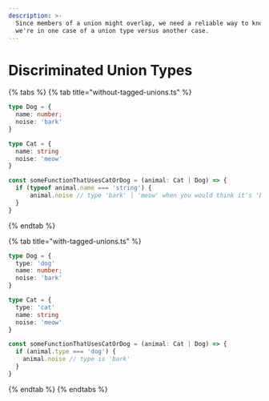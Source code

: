 ```yaml
---
description: >-
  Since members of a union might overlap, we need a reliable way to know when
  we're in one case of a union type versus another case.
---
```


# Discriminated Union Types

{% tabs %}
{% tab title="without-tagged-unions.ts" %}
```typescript
type Dog = {
  name: number;
  noise: 'bark'
}

type Cat = {
  name: string
  noise: 'meow'
}

const someFunctionThatUsesCatOrDog = (animal: Cat | Dog) => {
  if (typeof animal.name === 'string') {
      animal.noise // type 'bark' | 'meow' when you would think it's 'bark'
  }
}
```
{% endtab %}

{% tab title="with-tagged-unions.ts" %}
```typescript
type Dog = {
  type: 'dog'
  name: number;
  noise: 'bark'
}

type Cat = {
  type: 'cat'
  name: string
  noise: 'meow'
}

const someFunctionThatUsesCatOrDog = (animal: Cat | Dog) => {
  if (animal.type === 'dog') {
    animal.noise // type is 'bark'
  }
}
```
{% endtab %}
{% endtabs %}


